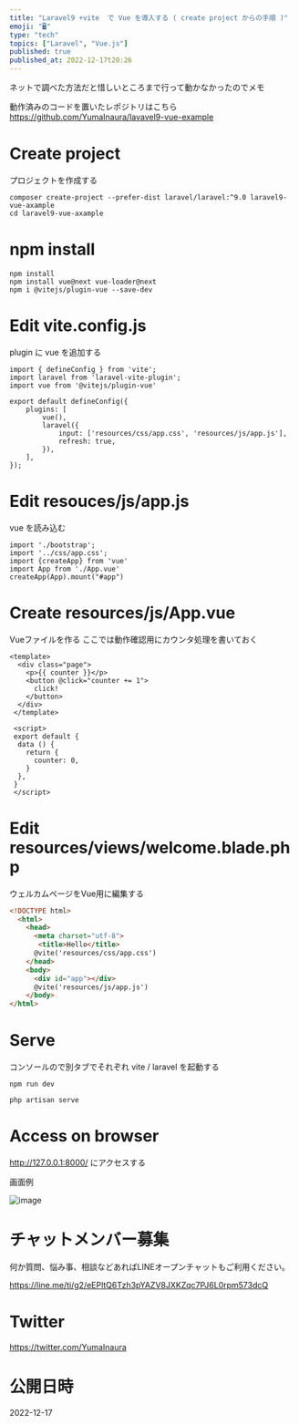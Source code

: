 ```yaml
---
title: "Laravel9 +vite  で Vue を導入する ( create project からの手順 )"
emoji: "🖥"
type: "tech"
topics: ["Laravel", "Vue.js"]
published: true
published_at: 2022-12-17t20:26
---
```


ネットで調べた方法だと惜しいところまで行って動かなかったのでメモ

動作済みのコードを置いたレポジトリはこちら
https://github.com/YumaInaura/lavavel9-vue-example

# Create project

プロジェクトを作成する

```
composer create-project --prefer-dist laravel/laravel:^9.0 laravel9-vue-axample
cd laravel9-vue-axample
```

# npm install

```
npm install
npm install vue@next vue-loader@next
npm i @vitejs/plugin-vue --save-dev
```

# Edit vite.config.js

plugin に vue を追加する

```
import { defineConfig } from 'vite';
import laravel from 'laravel-vite-plugin';
import vue from '@vitejs/plugin-vue'

export default defineConfig({
    plugins: [
        vue(),
        laravel({
            input: ['resources/css/app.css', 'resources/js/app.js'],
            refresh: true,
        }),
    ],
});
```

# Edit resouces/js/app.js

vue を読み込む

```
import './bootstrap';
import '../css/app.css';
import {createApp} from 'vue'
import App from './App.vue'
createApp(App).mount("#app")
```

# Create resources/js/App.vue

Vueファイルを作る
ここでは動作確認用にカウンタ処理を書いておく

```vue
<template>
  <div class="page">
    <p>{{ counter }}</p>
    <button @click="counter += 1">
      click!
    </button>
  </div>
 </template>

 <script>
 export default {
  data () {
    return {
      counter: 0,
    }
  },
 }
 </script>
```

# Edit resources/views/welcome.blade.php

ウェルカムページをVue用に編集する

```html
<!DOCTYPE html>
  <html>
    <head>
      <meta charset="utf-8">
       <title>Hello</title>
      @vite('resources/css/app.css')
    </head>
    <body>
      <div id="app"></div>
      @vite('resources/js/app.js')
    </body>
</html>
```

# Serve

コンソールので別タブでそれぞれ vite / laravel を起動する

```
npm run dev
```

```
php artisan serve
```


# Access on browser

http://127.0.0.1:8000/ にアクセスする

画面例

![image](https://user-images.githubusercontent.com/13635059/208239336-0b376060-8e5b-4eb2-aff8-3e04295c0b04.png)



# チャットメンバー募集


何か質問、悩み事、相談などあればLINEオープンチャットもご利用ください。

https://line.me/ti/g2/eEPltQ6Tzh3pYAZV8JXKZqc7PJ6L0rpm573dcQ


# Twitter

https://twitter.com/YumaInaura


# 公開日時

2022-12-17
